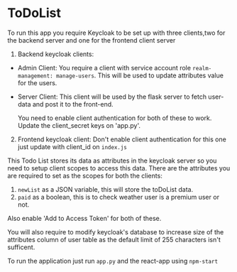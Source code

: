 # ToDoList

To run this app you require Keycloak to be set up with three clients,two for the backend server and one for the frontend client server

1. Backend keycloak clients:
- Admin Client:
   You require a client with service account role `realm-management: manage-users`.
   This will be used to update attributes value for the users.
- Server Client:
  This client will be used by the flask server to fetch user-data and post it to the front-end.
  
   You need to enable client authentication for both of these to work.
   Update the client_secret keys on 'app.py'.

2. Frontend keycloak client:
Don't enable client authentication for this one just update with client_id on `index.js`


This Todo List stores its data as attributes in the keycloak server so you need to setup client scopes to access this data.
There are the attributes you are required to set as the scopes for both the clients:
1. `newList` as a JSON variable, this will store the toDoList data.
2. `paid` as a boolean, this is to check weather user is a premium user or not.

Also enable 'Add to Access Token' for both of these.

You will also require to modify keycloak's database to increase size of the attributes column of user table as the default limit of 255 characters isn't sufficent.

To run the application just run `app.py` and the react-app using `npm-start`
